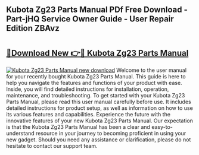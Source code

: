 ## Kubota Zg23 Parts Manual PDf Free Download - Part-jHQ Service Owner Guide - User Repair Edition ZBAvz

# <h2><a href="http://bc29117.oget.top/?id=Kubota+Zg23+Parts+Manual">🔗Download New 👉🔴 Kubota Zg23 Parts Manual</a></h2>

[![Kubota Zg23 Parts Manual new download](https://i.imgur.com/5g1atiW.png)](http://bc29117.oget.top/?id=Kubota+Zg23+Parts+Manual)
Welcome to the user manual for your recently bought Kubota Zg23 Parts Manual. This guide is here to help you navigate the features and functions of your product with ease. Inside, you will find detailed instructions for installation, operation, maintenance, and troubleshooting. To get started with your Kubota Zg23 Parts Manual, please read this user manual carefully before use. It includes detailed instructions for product setup, as well as information on how to use its various features and capabilities. Experience the future with the innovative features of your new Kubota Zg23 Parts Manual. Our expectation is that the Kubota Zg23 Parts Manual has been a clear and easy-to-understand resource in your journey to becoming proficient in using your new gadget. Should you need any assistance or clarification, please do not hesitate to contact our support team.

